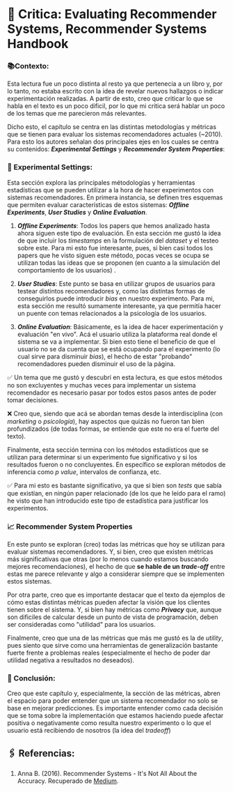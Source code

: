 # 📖 Critica: Evaluating Recommender Systems, Recommender Systems Handbook

### 📚Contexto:
Esta lectura fue un poco distinta al resto ya que pertenecia a un libro y, por lo tanto, no estaba escrito con la idea de revelar nuevos hallazgos o indicar experimentación realizadas.
A partir de esto, creo que criticar lo que se habla en el texto es un poco dificil, por lo que mi critica será hablar un poco de los temas que me parecieron más relevantes.

Dicho esto, el capítulo se centra en las distintas metodologías y métricas que se tienen para evaluar los sistemas recomendadores actuales (~2010). Para esto los autores señalan dos principales ejes en los cuales se centra su contenidos: **_Experimental Settings_** y **_Recommender System Properties_**:

### 🧪 Experimental Settings:

Esta sección explora las principales métodologías y herramientas estadísticas que se pueden utilizar a la hora de hacer experimentos con sistemas recomendadores. En primera instancia, se definen tres esquemas que permiten evaluar características de estos sistemas: **_Offline Experiments_**, **_User Studies_** y **_Online Evaluation_**.

1. **_Offline Experiments_**: Todos los papers que hemos analizado hasta ahora siguen este tipo de evaluación. En esta sección me gustó la idea de que incluir los _timestamps_ en la formulación del _dataset_ y el testeo sobre este. Para mi esto fue interesante, pues, si bien casi todos los papers que he visto siguen este método, pocas veces se ocupa se utilizan todas las ideas que se proponen (en cuanto a la simulación del comportamiento de los usuarios) .

2. **_User Studies_**: Este punto se basa en utilizar grupos de usuarios para testear distintos recomendadores y, como las distintas formas de conseguirlos puede introducir _bias_ en nuestro experimento. Para mi, esta sección me resultó sumamente interesante, ya que permitía hacer un puente con temas relacionados a la psicología de los usuarios.

3. **_Online Evaluation_**: Básicamente, es la idea de hacer experimentación y evaluación "en  vivo". Acá el usuario utiliza la plataforma real donde el sistema se va a implementar. Si bien esto tiene el beneficio de que el usuario no se da cuenta que se está ocupando para el experimento (lo cual sirve para disminuir _bias_), el hecho de estar "probando" recomendadores pueden disminuir el uso de la página.

✅ Un tema que me gustó y descubrí en esta lectura, es que estos métodos no son excluyentes y muchas veces para implementar un sistema recomendador es necesario pasar por todos estos pasos antes de poder tomar decisiones.

❌ Creo que, siendo que acá se abordan temas desde la interdisciplina (con _marketing_ o _psicología_), hay aspectos que quizás no fueron tan bien profundizados (de todas formas, se entiende que este no era el fuerte del texto).

Finalmente, esta sección termina con los métodos estadísticos que se utilizan para determinar si un experimento fue significativo y si los resultados fueron o no concluyentes. En específico se exploran métodos de inferencia como _p value_, intervalos de confianza, etc.

✅ Para mi esto es bastante significativo, ya que si bien son _tests_ que sabía que existían, en ningún paper relacionado (de los que he leído para el ramo) he visto que han introducido este tipo de estadística para justificar los experimentos.

### 📈 Recommender System Properties

En este punto se exploran (creo) todas las métricas que hoy se utilizan para evaluar sistemas recomendadores. Y, si bien, creo que existen métricas más significativas que otras (por lo menos cuando estamos buscando mejores recomendaciones), el hecho de que **se hable de un _trade-off_** entre estas me parece relevante y algo a considerar siempre que se implementen estos sistemas.

Por otra parte, creo que es importante destacar que el texto da ejemplos de cómo estas distintas métricas pueden afectar la visión que los clientes tienen sobre el sistema. Y, si bien hay métricas como **_Privacy_** que, aunque son dificiles de calcular desde un punto de vista de programación, deben ser consideradas como "utilidad" para los usuarios.

 Finalmente, creo que una de las métricas que más me gustó es la de _utility_, pues siento que sirve como una herramientas de generalización bastante fuerte frente a problemas reales (especialmente el hecho de poder dar utilidad negativa a resultados no deseados).

### 📕 Conclusión:

Creo que este capítulo y, especialmente, la sección de las métricas, abren el espacio para poder entender que un sistema recomendador no solo se base en mejorar predicciones. Es importante entender como cada decisión que se toma sobre la implementación que estamos haciendo puede afectar positiva o negativamente como resulta nuestro experimento o lo que el usuario está recibiendo de nosotros (la idea del _tradeoff_)

## 🖇 Referencias:


1. Anna B. (2016). Recommender Systems - It's Not All About the Accuracy. Recuperado de [Medium](https://gab41.lab41.org/recommender-systems-its-not-all-about-the-accuracy-562c7dceeaff).
